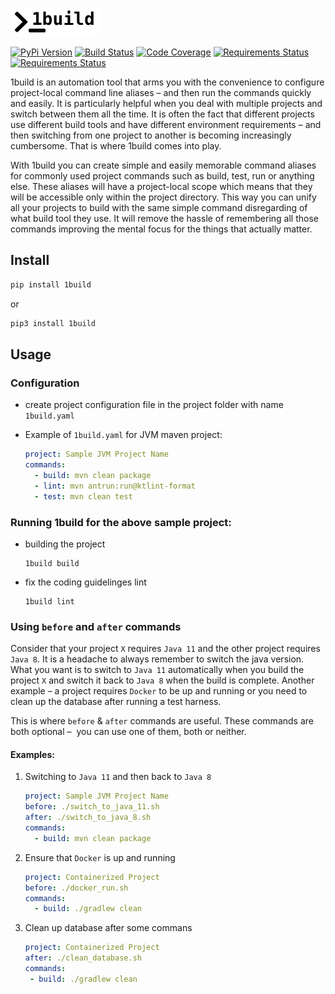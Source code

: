 ![Logo](https://github.com/gopinath-langote/1build/blob/master/docs/assets/1build-logo.png?raw=true)


[![PyPi Version](https://img.shields.io/pypi/v/1build.svg)](https://pypi.org/project/1build/)
[![Build Status](https://travis-ci.org/gopinath-langote/1build.svg?branch=master)](https://travis-ci.org/gopinath-langote/1build)
[![Code Coverage](https://img.shields.io/codecov/c/gh/gopinath-langote/1build.svg)](https://codecov.io/gh/gopinath-langote/1build)
[![Requirements Status](https://requires.io/github/gopinath-langote/1build/requirements.svg?branch=master)](https://requires.io/github/gopinath-langote/1build/requirements/?branch=master)
[![Requirements Status](https://img.shields.io/pypi/dm/1build.svg)](https://pypi.org/project/1build)

1build is an automation tool that arms you with the convenience to configure project-local command line aliases – and then 
run the commands quickly and easily. It is particularly helpful when you deal with multiple projects and switch between 
them all the time. It is often the fact that different projects use different build tools and have different environment 
requirements – and then switching from one project to another is becoming increasingly cumbersome. That is where 1build comes 
into play.

With 1build you can create simple and easily memorable command aliases for commonly used project commands such as build, 
test, run or anything else. These aliases will have a project-local scope which means that they will be accessible only 
within the project directory. This way you can unify all your projects to build with the same simple command disregarding 
of what build tool they use. It will remove the hassle of remembering all those commands improving the mental focus for 
the things that actually matter.

## Install

```bash
pip install 1build
```

or

```bash
pip3 install 1build
```

## Usage

### Configuration

- create project configuration file in the project folder with name `1build.yaml`

- Example of `1build.yaml` for JVM maven project:
    ```yaml
    project: Sample JVM Project Name
    commands:
      - build: mvn clean package
      - lint: mvn antrun:run@ktlint-format
      - test: mvn clean test
    ```

### Running 1build for the above sample project:

- building the project
  ```console
  1build build
  ```

- fix the coding guidelinges lint
  ```console
  1build lint
  ```

### Using `before` and `after` commands
Consider that your project `X` requires `Java 11` and the other project requires `Java 8`. It is a headache to always 
remember to switch the java version. What you want is to switch to `Java 11` automatically when you build the project 
`X` and switch it back to `Java 8` when the build is complete. Another example – a project requires `Docker` to be up 
and running or you need to clean up the database after running a test harness.

This is where `before` & `after` commands are useful. These commands are both optional – 
you can use one of them, both or neither.

#### Examples:
1. Switching to `Java 11` and then back to `Java 8`
    ```yaml
    project: Sample JVM Project Name
    before: ./switch_to_java_11.sh
    after: ./switch_to_java_8.sh
    commands:
      - build: mvn clean package
    ```

2. Ensure that `Docker` is up and running
    ```yaml
    project: Containerized Project
    before: ./docker_run.sh
    commands:
      - build: ./gradlew clean 
    ```

3. Clean up database after some commans
     ```yaml
    project: Containerized Project
    after: ./clean_database.sh
    commands:
      - build: ./gradlew clean 
    ```
